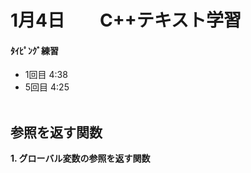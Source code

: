 # 1月4日　　C++テキスト学習
#### ﾀｲﾋﾟﾝｸﾞ練習
- 1回目 4:38
- 5回目 4:25
&nbsp;  
&nbsp;  
## 参照を返す関数
**1. グローバル変数の参照を返す関数**

